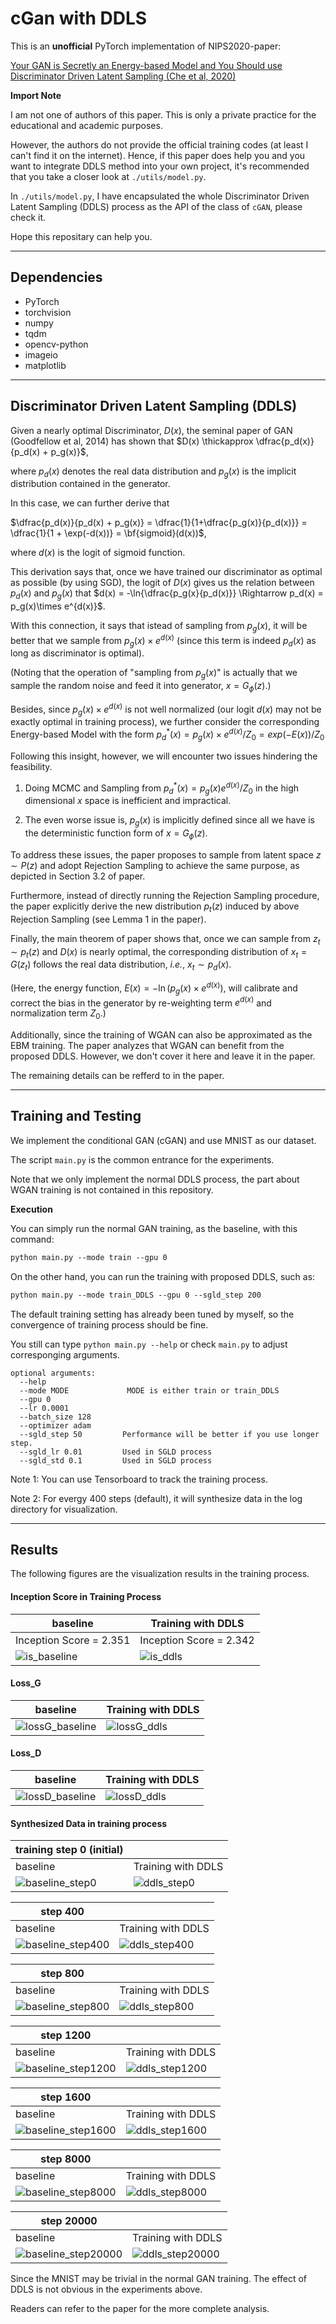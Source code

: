 # cGan with DDLS

This is an **unofficial** PyTorch implementation of NIPS2020-paper: 

[Your GAN is Secretly an Energy-based Model and You Should use Discriminator Driven Latent Sampling (Che et al, 2020)](https://arxiv.org/abs/2003.06060)

**Import Note**

I am not one of authors of this paper. This is only a private practice for the educational and academic purposes.

However, the authors do not provide the official training codes (at least I can't find it on the internet). Hence, if this paper does help you and you want to integrate DDLS method into your own project, it's recommended that you take a closer look at `./utils/model.py`.

In `./utils/model.py`, I have encapsulated the whole Discriminator Driven Latent Sampling (DDLS) process as the API of the class of `cGAN`, please check it.

Hope this repositary can help you.


---------------------------------------------------------------------------
## Dependencies

* PyTorch
* torchvision
* numpy
* tqdm
* opencv-python
* imageio
* matplotlib

---------------------------------------------------------------------------
## Discriminator Driven Latent Sampling (DDLS)

Given a nearly optimal Discriminator, $D(x)$, the seminal paper of GAN (Goodfellow et al, 2014) has shown that $D(x) \thickapprox \dfrac{p_d(x)}{p_d(x) + p_g(x)}$,

where $p_d(x)$ denotes the real data distribution and $p_g(x)$ is the implicit distribution contained in the generator.

In this case, we can further derive that 

$\dfrac{p_d(x)}{p_d(x) + p_g(x)} = \dfrac{1}{1+\dfrac{p_g(x)}{p_d(x)}} = \dfrac{1}{1 + \exp(-d(x))} = \bf{sigmoid}(d(x))$, 

where $d(x)$ is the logit of sigmoid function.

This derivation says that, once we have trained our discriminator as optimal as possible (by using SGD), the logit of $D(x)$ gives us the relation between $p_d(x)$ and $p_g(x)$ that $d(x) = -\ln{\dfrac{p_g(x}{p_d(x)}} \Rightarrow p_d(x) = p_g(x)\times e^{d(x)}$.

With this connection, it says that istead of sampling from $p_g(x)$, it will be better that we sample from $p_g(x)\times e^{d(x)}$ (since this term is indeed $p_d(x)$ as long as discriminator is optimal). 

(Noting that the operation of "sampling from $p_g(x)$" is actually that we sample the random noise and feed it into generator, $x = G_\phi(z)$.)

Besides, since $p_g(x)\times e^{d(x)}$ is not well normalized (our logit $d(x)$ may not be exactly optimal in training process), we further consider the corresponding Energy-based Model with the form $p^*_{d}(x) = p_g(x)\times e^{d(x)} / Z_{0} = exp(-E(x)) / Z_0$

Following this insight, however, we will encounter two issues hindering the feasibility.

1. Doing MCMC and Sampling from $p^{*}_d(x) = p_g(x) e^{d(x)} / Z_{0}$ in the high dimensional $x$ space is inefficient and impractical.

2. The even worse issue is, $p_g(x)$ is implicitly defined since all we have is the deterministic function form of $x = G_\phi(z)$.

To address these issues, the paper proposes to sample from latent space $z \sim P(z)$ and adopt Rejection Sampling to achieve the same purpose, as depicted in Section 3.2 of paper.

Furthermore, instead of directly running the Rejection Sampling procedure, the paper explicitly derive the new distribution $p_t(z)$ induced by above Rejection Sampling (see Lemma 1 in the paper).

Finally, the main theorem of paper shows that, once we can sample from $z_t\sim p_t(z)$ and $D(x)$ is nearly optimal, the corresponding distribution of $x_t = G(z_t)$ follows the real data distribution, *i.e.*, $x_t \sim p_d(x)$.

(Here, the energy function, $E(x) = - \ln{(p_g(x)\times e^{d(x)})}$, will calibrate and correct the bias in the generator by re-weighting term $e^{d(x)}$ and normalization term $Z_0$.)

Additionally, since the training of WGAN can also be approximated as the EBM training. The paper analyzes that WGAN can benefit from the proposed DDLS. However, we don't cover it here and leave it in the paper.

The remaining details can be refferd to in the paper.

---------------------------------------------------------------------------
## Training and Testing

We implement the conditional GAN (cGAN) and use MNIST as our dataset.

The script `main.py` is the common entrance for the experiments.

Note that we only implement the normal DDLS process, the part about WGAN training is not contained in this repository.

**Execution**

You can simply run the normal GAN training, as the baseline, with this command:

```markdown
python main.py --mode train --gpu 0
```

On the other hand, you can run the training with proposed DDLS, such as:

```markdown
python main.py --mode train_DDLS --gpu 0 --sgld_step 200
```

The default training setting has already been tuned by myself, so the convergence of training process should be fine.

You still can type `python main.py --help` or check `main.py` to adjust corresponging arguments.

```
optional arguments:
  --help          
  --mode MODE             MODE is either train or train_DDLS
  --gpu 0       
  --lr 0.0001          
  --batch_size 128   
  --optimizer adam
  --sgld_step 50         Performance will be better if you use longer step.
  --sgld_lr 0.01         Used in SGLD process
  --sgld_std 0.1         Used in SGLD process
```

Note 1: You can use Tensorboard to track the training process.

Note 2: For evergy 400 steps (default), it will synthesize data in the log directory for visualization.


---------------------------------------------------------------------------
## Results


The following figures are the visualization results in the training process.

#### Inception Score in Training Process
| baseline | Training with DDLS|
| ---------- | ---------- |
| Inception Score = 2.351 | Inception Score = 2.342 |
| ![is_baseline](assets/baseline/inception_score.png)| ![is_ddls](assets/DDLS/inception_score.png)|

#### Loss_G
| baseline | Training with DDLS|
| ---------- | ---------- |
| ![lossG_baseline](assets/baseline/loss_G.png)| ![lossG_ddls](assets/DDLS/loss_G.png)|

#### Loss_D
| baseline | Training with DDLS|
| ---------- | ---------- |
| ![lossD_baseline](assets/baseline/loss_D.png)| ![lossD_ddls](assets/DDLS/loss_D.png)|

#### Synthesized Data in training process

| training step 0 (initial)||
| ---------- |--------------|
| baseline | Training with DDLS|
| ![baseline_step0](assets/baseline/_train_logging/sampled_image_00000001.png)| ![ddls_step0](assets/DDLS/_train_logging/sampled_image_00000001.png)|

| step 400||
| ---------- |--------------|
| baseline | Training with DDLS|
| ![baseline_step400](assets/baseline/_train_logging/sampled_image_00000401.png)| ![ddls_step400](assets/DDLS/_train_logging/sampled_image_00000401.png)|

| step 800||
| ---------- |--------------|
| baseline | Training with DDLS|
| ![baseline_step800](assets/baseline/_train_logging/sampled_image_00000801.png)| ![ddls_step800](assets/DDLS/_train_logging/sampled_image_00000801.png)|

| step 1200||
| ---------- |--------------|
| baseline | Training with DDLS|
| ![baseline_step1200](assets/baseline/_train_logging/sampled_image_00001201.png)| ![ddls_step1200](assets/DDLS/_train_logging/sampled_image_00001201.png)|

| step 1600||
| ---------- |--------------|
| baseline | Training with DDLS|
| ![baseline_step1600](assets/baseline/_train_logging/sampled_image_00001601.png)| ![ddls_step1600](assets/DDLS/_train_logging/sampled_image_00001601.png)|

| step 8000||
| ---------- |--------------|
| baseline | Training with DDLS|
| ![baseline_step8000](assets/baseline/_train_logging/sampled_image_00008001.png)| ![ddls_step8000](assets/DDLS/_train_logging/sampled_image_00008001.png)|

| step 20000||
| ---------- |--------------|
| baseline | Training with DDLS|
| ![baseline_step20000](assets/baseline/_train_logging/sampled_image_00020001.png)| ![ddls_step20000](assets/DDLS/_train_logging/sampled_image_00020001.png)|

Since the MNIST may be trivial in the normal GAN training. The effect of DDLS is not obvious in the experiments above. 

Readers can refer to the paper for the more complete analysis.
